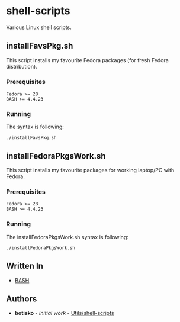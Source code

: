 # shell-scripts
Various Linux shell scripts.

## installFavsPkg.sh
This script installs my favourite Fedora packages (for fresh Fedora distribution).

### Prerequisites
```
Fedora >= 28
BASH >= 4.4.23
```

### Running
The syntax is following:
```
./installFavsPkg.sh
```

## installFedoraPkgsWork.sh
This script installs my favourite packages for working laptop/PC with Fedora.

### Prerequisites
```
Fedora >= 28
BASH >= 4.4.23
```

### Running
The installFedoraPkgsWork.sh syntax is following:
```
./installFedoraPkgsWork.sh
```

## Written In
* [BASH](https://www.gnu.org/software/bash/)

## Authors
* **botisko** - *Initial work* - [Utils/shell-scripts](https://github.com/botisko/Utils/tree/master/shell-scripts/)
